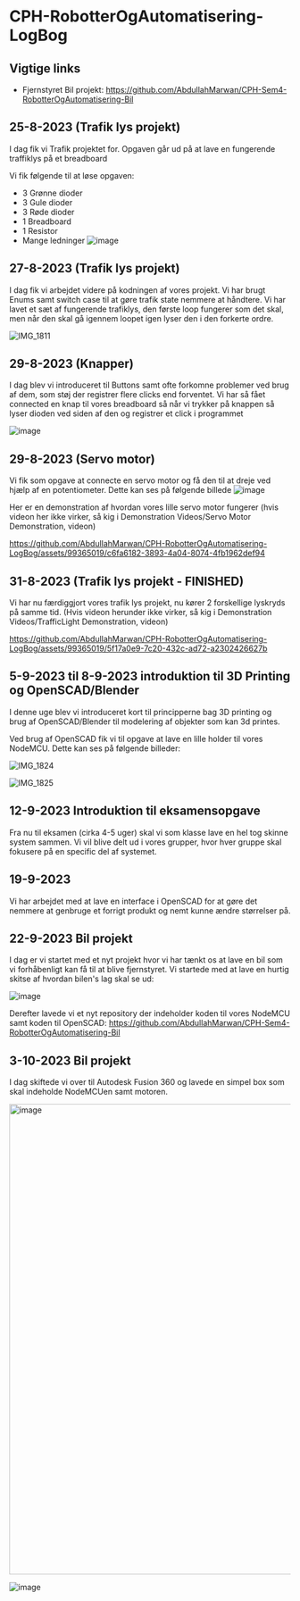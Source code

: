 # CPH-RobotterOgAutomatisering-LogBog

## Vigtige links

- Fjernstyret Bil projekt: https://github.com/AbdullahMarwan/CPH-Sem4-RobotterOgAutomatisering-Bil


## 25-8-2023 (Trafik lys projekt)
I dag fik vi Trafik projektet for. Opgaven går ud på at lave en fungerende traffiklys på et breadboard

Vi fik følgende til at løse opgaven:
- 3 Grønne dioder
- 3 Gule dioder
- 3 Røde dioder
- 1 Breadboard
- 1 Resistor
- Mange ledninger
![image](https://github.com/AbdullahMarwan/CPH-RobotterOgAutomatisering-LogBog/assets/99365019/f5bd499c-5455-4d92-836b-7a5044486702)

## 27-8-2023 (Trafik lys projekt)
I dag fik vi arbejdet videre på kodningen af vores projekt. Vi har brugt Enums samt switch case til at gøre trafik state nemmere at håndtere.
Vi har lavet et sæt af fungerende trafiklys, den første loop fungerer som det skal, men når den skal gå igennem loopet igen lyser den i den forkerte ordre.

![IMG_1811](https://github.com/AbdullahMarwan/CPH-RobotterOgAutomatisering-LogBog/assets/99365019/4fcc5f9a-725f-43d1-9cfc-54020c1c9d5c)

## 29-8-2023 (Knapper)
I dag blev vi introduceret til Buttons samt ofte forkomne problemer ved brug af dem, som støj der registrer flere clicks end forventet. Vi har så fået connected en knap til vores breadboard så når vi trykker på knappen så lyser dioden ved siden af den og registrer et click i programmet

![image](https://github.com/AbdullahMarwan/CPH-RobotterOgAutomatisering-LogBog/assets/99365019/8a77f112-461a-4e1a-b20d-dbf181cfa474)

## 29-8-2023 (Servo motor)
Vi fik som opgave at connecte en servo motor og få den til at dreje ved hjælp af en potentiometer. Dette kan ses på følgende billede
![image](https://github.com/AbdullahMarwan/CPH-RobotterOgAutomatisering-LogBog/assets/99365019/6272f3a9-1a37-4306-93b4-6fb1d79980b9)

Her er en demonstration af hvordan vores lille servo motor fungerer (hvis videon her ikke virker, så kig i Demonstration Videos/Servo Motor Demonstration, videon)

https://github.com/AbdullahMarwan/CPH-RobotterOgAutomatisering-LogBog/assets/99365019/c6fa6182-3893-4a04-8074-4fb1962def94

## 31-8-2023 (Trafik lys projekt - FINISHED)
Vi har nu færdiggjort vores trafik lys projekt, nu kører 2 forskellige lyskryds på samme tid. (Hvis videon herunder ikke virker, så kig i Demonstration Videos/TrafficLight Demonstration, videon)

https://github.com/AbdullahMarwan/CPH-RobotterOgAutomatisering-LogBog/assets/99365019/5f17a0e9-7c20-432c-ad72-a2302426627b

## 5-9-2023 til 8-9-2023 introduktion til 3D Printing og OpenSCAD/Blender 
I denne uge blev vi introduceret kort til principperne bag 3D printing og brug af OpenSCAD/Blender til modelering af objekter som kan 3d printes.

Ved brug af OpenSCAD fik vi til opgave at lave en lille holder til vores NodeMCU. Dette kan ses på følgende billeder:

![IMG_1824](https://github.com/AbdullahMarwan/CPH-RobotterOgAutomatisering-LogBog/assets/99365019/6b5e101f-1946-45d0-9314-e68d4d7c6053)

![IMG_1825](https://github.com/AbdullahMarwan/CPH-RobotterOgAutomatisering-LogBog/assets/99365019/0ead7ef5-2cf8-49ac-a1bc-1bea92d6a363)

## 12-9-2023 Introduktion til eksamensopgave
Fra nu til eksamen (cirka 4-5 uger) skal vi som klasse lave en hel tog skinne system sammen. Vi vil blive delt ud i vores grupper, hvor hver gruppe skal fokusere på en specific del af systemet.

## 19-9-2023 
Vi har arbejdet med at lave en interface i OpenSCAD for at gøre det nemmere at genbruge et forrigt produkt og nemt kunne ændre størrelser på.

## 22-9-2023 Bil projekt
I dag er vi startet med et nyt projekt hvor vi har tænkt os at lave en bil som vi forhåbenligt kan få til at blive fjernstyret.
Vi startede med at lave en hurtig skitse af hvordan bilen's lag skal se ud:

![image](https://github.com/AbdullahMarwan/CPH-RobotterOgAutomatisering-LogBog/assets/99365019/a318266c-124b-441e-af3f-fac806f4c655)

Derefter lavede vi et nyt repository der indeholder koden til vores NodeMCU samt koden til OpenSCAD: https://github.com/AbdullahMarwan/CPH-Sem4-RobotterOgAutomatisering-Bil

## 3-10-2023 Bil projekt
I dag skiftede vi over til Autodesk Fusion 360 og lavede en simpel box som skal indeholde NodeMCUen samt motoren.

<img width="843" alt="image" src="https://github.com/AbdullahMarwan/CPH-RobotterOgAutomatisering-LogBog/assets/99365019/14f95483-39f1-45f7-a844-15a16cc56191">


![image](https://github.com/AbdullahMarwan/CPH-RobotterOgAutomatisering-LogBog/assets/99365019/10528d3a-f71d-4495-b023-03647de9f3a6)



